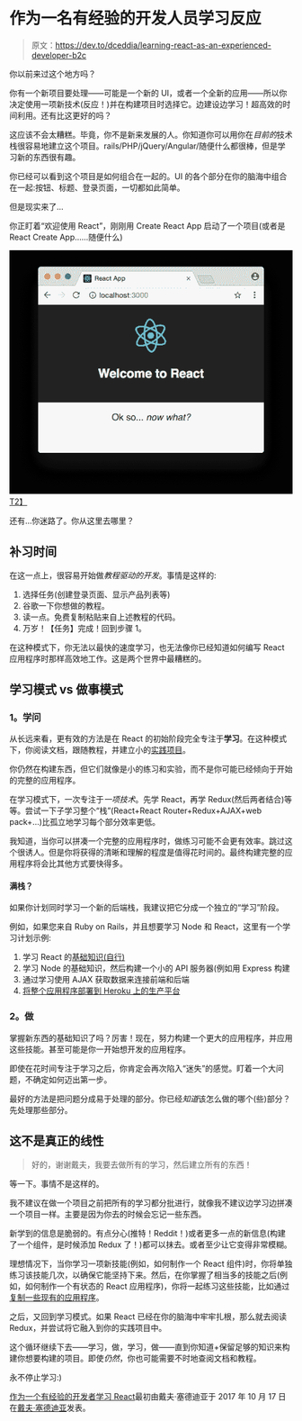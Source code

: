 # 作为一名有经验的开发人员学习反应

> 原文：<https://dev.to/dceddia/learning-react-as-an-experienced-developer-b2c>

你以前来过这个地方吗？

你有一个新项目要处理——可能是一个新的 UI，或者一个全新的应用——所以你决定使用一项新技术(反应！)并在构建项目时选择它。边建设边学习！超高效的时间利用。还有比这更好的吗？

这应该不会太糟糕。毕竟，你不是新来发展的人。你知道你可以用你在*目前的*技术栈很容易地建立这个项目。rails/PHP/jQuery/Angular/随便什么都很棒，但是学习新的东西很有趣。

你已经可以看到这个项目是如何组合在一起的。UI 的各个部分在你的脑海中组合在一起:按钮、标题、登录页面，一切都如此简单。

但是现实来了…

你正盯着“欢迎使用 React”，刚刚用 Create React App 启动了一个项目(或者是 React Create App……随便什么)

[![Welcome to React. Now what?](img/671844ad90f1a005b920f6446b523ceb.png)T2】](https://res.cloudinary.com/practicaldev/image/fetch/s--yt3l__WX--/c_limit%2Cf_auto%2Cfl_progressive%2Cq_auto%2Cw_880/https://daveceddia.cimg/welcome-to-react-now-what.png)

还有…你迷路了。你从这里去哪里？

## 补习时间

在这一点上，很容易开始做*教程驱动的开发*。事情是这样的:

1.  选择任务(创建登录页面、显示产品列表等)
2.  谷歌一下你想做的教程。
3.  读一点。免费复制粘贴来自上述教程的代码。
4.  万岁！【任务】完成！回到步骤 1。

在这种模式下，你无法以最快的速度学习，也无法像你已经知道如何编写 React 应用程序时那样高效地工作。这是两个世界中最糟糕的。

## 学习模式 vs 做事模式

### 1。学问

从长远来看，更有效的方法是在 React 的初始阶段完全专注于**学习**。在这种模式下，你阅读文档，跟随教程，并建立小的[实践项目](https://daveceddia.com/react-practice-projects)。

你仍然在构建东西，但它们就像是小的练习和实验，而不是你可能已经倾向于开始的完整的应用程序。

在学习模式下，一次专注于*一项技术*。先学 React，再学 Redux(然后两者结合)等等。尝试一下子学习整个“栈”(React+React Router+Redux+AJAX+web pack+…)比孤立地学习每个部分效率更低。

我知道，当你可以拼凑一个完整的应用程序时，做练习可能不会更有效率。跳过这个很诱人。但是你将获得的清晰和理解的程度是值得花时间的。最终构建完整的应用程序将会比其他方式要快得多。

#### 满栈？

如果你计划同时学习一个新的后端栈，我建议把它分成一个独立的“学习”阶段。

例如，如果您来自 Ruby on Rails，并且想要学习 Node 和 React，这里有一个学习计划示例:

1.  学习 React 的[基础知识(自行)](https://daveceddia.com/pure-react)
2.  学习 Node 的基础知识，然后构建一个小的 API 服务器(例如用 Express 构建
3.  通过学习使用 AJAX 获取数据来连接前端和后端
4.  [将整个应用程序部署到 Heroku 上的生产平台](https://daveceddia.com/create-react-app-express-production/)

### 2。做

掌握新东西的基础知识了吗？厉害！现在，努力构建一个更大的应用程序，并应用这些技能。甚至可能是你一开始想开发的应用程序。

即使在花时间专注于学习之后，你肯定会再次陷入“迷失”的感觉。盯着一个大问题，不确定如何迈出第一步。

最好的方法是把问题分成易于处理的部分。你已经*知道*该怎么做的哪个(些)部分？先处理那些部分。

## 这不是真正的线性

> 好的，谢谢戴夫，我要去做所有的学习，然后建立所有的东西！

等一下。事情不是这样的。

我不建议在做一个项目之前把所有的学习都分批进行，就像我不建议边学习边拼凑一个项目一样。主要是因为你去的时候会忘记一些东西。

新学到的信息是脆弱的。有点分心(推特！Reddit！)或者更多一点的新信息(构建了一个组件，是时候添加 Redux 了！)都可以抹去。或者至少让它变得非常模糊。

理想情况下，当你学习一项新技能(例如，如何制作一个 React 组件)时，你将单独练习该技能几次，以确保它能坚持下来。然后，在你掌握了相当多的技能之后(例如，如何制作一个有状态的 React 应用程序)，你将一起练习这些技能，比如通过[复制一些现有的应用程序](https://daveceddia.com/learn-react-with-copywork)。

之后，又回到学习模式。如果 React 已经在你的脑海中牢牢扎根，那么就去阅读 Redux，并尝试将它融入到你的实践项目中。

这个循环继续下去——学习，做，学习，做——直到你知道+保留足够的知识来构建你想要构建的项目。即使*仍然*，你也可能需要不时地查阅文档和教程。

永不停止学习:)

[作为一个有经验的开发者学习 React](https://daveceddia.com/learn-react-as-experienced-developer/)最初由戴夫·塞德迪亚于 2017 年 10 月 17 日在[戴夫·塞德迪亚](https://daveceddia.com)发表。